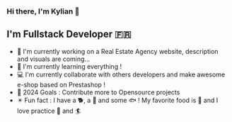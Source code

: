 ### Hi there, I'm Kylian 👋

## I'm Fullstack Developer 🇫🇷
- 🔭 I'm currently working on a Real Estate Agency website, description and visuals are coming...
- 📖 I'm currently learning everything !
- 💻 I'm currently collaborate with others developers and make awesome e-shop based on Prestashop !
- 🥅 2024 Goals : Contribute more to Opensource projects
- ✴️ Fun fact : I have a 🐕, a 🐢 and some 🐟 ! My favorite food is 🍱 and I love practice 🐎 and 🏄‍
